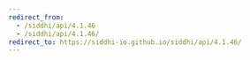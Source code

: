 ```yaml
---
redirect_from:
  - /siddhi/api/4.1.46
  - /siddhi/api/4.1.46/
redirect_to: https://siddhi-io.github.io/siddhi/api/4.1.46/
---
```


